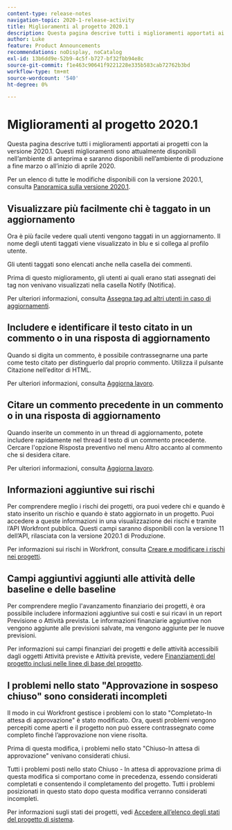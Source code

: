 ```yaml
---
content-type: release-notes
navigation-topic: 2020-1-release-activity
title: Miglioramenti al progetto 2020.1
description: Questa pagina descrive tutti i miglioramenti apportati ai progetti con la versione 2020.1. Questi miglioramenti sono attualmente disponibili nell’ambiente di anteprima e saranno disponibili nell’ambiente di produzione a fine marzo o all’inizio di aprile 2020.
author: Luke
feature: Product Announcements
recommendations: noDisplay, noCatalog
exl-id: 13b6dd9e-52b9-4c5f-b727-bf32fbb94e8c
source-git-commit: f1e463c90641f9221228e335b583cab72762b3bd
workflow-type: tm+mt
source-wordcount: '540'
ht-degree: 0%

---
```


# Miglioramenti al progetto 2020.1

Questa pagina descrive tutti i miglioramenti apportati ai progetti con la versione 2020.1. Questi miglioramenti sono attualmente disponibili nell’ambiente di anteprima e saranno disponibili nell’ambiente di produzione a fine marzo o all’inizio di aprile 2020.

Per un elenco di tutte le modifiche disponibili con la versione 2020.1, consulta [Panoramica sulla versione 2020.1](../../../product-announcements/product-releases/2020.1-release-activity/2020-1-release-overview.md).

## Visualizzare più facilmente chi è taggato in un aggiornamento

Ora è più facile vedere quali utenti vengono taggati in un aggiornamento. Il nome degli utenti taggati viene visualizzato in blu e si collega al profilo utente.

Gli utenti taggati sono elencati anche nella casella dei commenti.

Prima di questo miglioramento, gli utenti ai quali erano stati assegnati dei tag non venivano visualizzati nella casella Notify (Notifica).

Per ulteriori informazioni, consulta [Assegna tag ad altri utenti in caso di aggiornamenti](../../../workfront-basics/updating-work-items-and-viewing-updates/tag-others-on-updates.md).

## Includere e identificare il testo citato in un commento o in una risposta di aggiornamento

Quando si digita un commento, è possibile contrassegnarne una parte come testo citato per distinguerlo dal proprio commento. Utilizza il pulsante Citazione nell’editor di HTML.

Per ulteriori informazioni, consulta [Aggiorna lavoro](../../../workfront-basics/updating-work-items-and-viewing-updates/update-work.md).


## Citare un commento precedente in un commento o in una risposta di aggiornamento

Quando inserite un commento in un thread di aggiornamento, potete includere rapidamente nel thread il testo di un commento precedente. Cercare l&#39;opzione Risposta preventivo nel menu Altro accanto al commento che si desidera citare.

Per ulteriori informazioni, consulta [Aggiorna lavoro](../../../workfront-basics/updating-work-items-and-viewing-updates/update-work.md).

## Informazioni aggiuntive sui rischi

Per comprendere meglio i rischi dei progetti, ora puoi vedere chi e quando è stato inserito un rischio e quando è stato aggiornato in un progetto. Puoi accedere a queste informazioni in una visualizzazione dei rischi e tramite l’API Workfront pubblica. Questi campi saranno disponibili con la versione 11 dell’API, rilasciata con la versione 2020.1 di Produzione.

Per informazioni sui rischi in Workfront, consulta [Creare e modificare i rischi nei progetti](../../../manage-work/projects/define-a-business-case/create-edit-risks-on-projects.md).

## Campi aggiuntivi aggiunti alle attività delle baseline e delle baseline

Per comprendere meglio l&#39;avanzamento finanziario dei progetti, è ora possibile includere informazioni aggiuntive sui costi e sui ricavi in un report Previsione o Attività prevista. Le informazioni finanziarie aggiuntive non vengono aggiunte alle previsioni salvate, ma vengono aggiunte per le nuove previsioni.

Per informazioni sui campi finanziari dei progetti e delle attività accessibili dagli oggetti Attività previste e Attività previste, vedere [Finanziamenti del progetto inclusi nelle linee di base del progetto](../../../manage-work/projects/project-finances/project-finances-included-in-project-baselines.md).

## I problemi nello stato &quot;Approvazione in sospeso chiuso&quot; sono considerati incompleti

Il modo in cui Workfront gestisce i problemi con lo stato &quot;Completato-In attesa di approvazione&quot; è stato modificato. Ora, questi problemi vengono percepiti come aperti e il progetto non può essere contrassegnato come completo finché l’approvazione non viene risolta.

Prima di questa modifica, i problemi nello stato &quot;Chiuso-In attesa di approvazione&quot; venivano considerati chiusi.

Tutti i problemi posti nello stato Chiuso - In attesa di approvazione prima di questa modifica si comportano come in precedenza, essendo considerati completati e consentendo il completamento del progetto. Tutti i problemi posizionati in questo stato dopo questa modifica verranno considerati incompleti.

Per informazioni sugli stati dei progetti, vedi [Accedere all’elenco degli stati del progetto di sistema](../../../administration-and-setup/customize-workfront/creating-custom-status-and-priority-labels/project-statuses.md).

